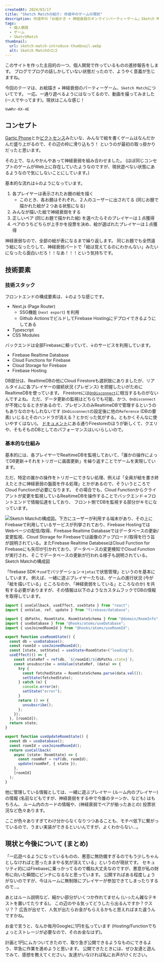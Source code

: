 ```yaml
---
createdAt: 2024/03/17
title: "Sketch Matchの紹介: 作成中のゲームの現状"
description: 作成中の「お絵かき + 神経衰弱のオンラインパーティーゲーム」Sketch Matchを紹介します。
tags: 
  - 個人開発
  - ゲーム
  - SketchMatch
thumbnail:
  url: sketch-match-introduce-thumbnail.webp
  alt: Sketch Matchのロゴ
---
```


このサイトを作った主目的の一つ、個人開発で作っているものの進捗報告をします。
ブログでブログの話しかしていない状態だったので、ようやく意義が生じますね。

今回のテーマは、お絵描き + 神経衰弱のパーティーゲーム、`Sketch Match`についてです。
一応、一通り遊べるようにはなってるので、動画を撮ってみました (一人でやってます)。現状はこんな感じ！

```youtube
VwWhr-KX-4E
```

## コンセプト

[Gartic Phone](https://garticphone.com/)とか[ピクトセンス](https://pictsense.com)みたいな、みんなで絵を書くゲームはなんだかんだ盛り上がるので、その辺の枠に滑り込もう！
というのが最初の取っ掛かりだったと思います。

その上で、なんやかんやあって神経衰弱を組み合わせました。
(ほぼ同じコンセプトのゲームがWeb上に存在していたようなのですが、現状遊べない状態にあるようなので気にしないことにしています。)

基本的な流れは↓のようになっています。

1. 各プレイヤーは表示されたお題の絵を描く
    * このとき、各お題はそれぞれ、２人のユーザーに出されてる (同じお題で描かれた絵が２つある状態になる)
2. みんなが描いた絵で神経衰弱をする
3. 正しいペア (同じお題で描かれた絵) を選べたらそのプレイヤーは１点獲得
4. ペアのうちどちらが上手かを投票を決め、絵が選ばれたプレイヤーは１点獲得

神経衰弱なので、全部の絵が表になるまで繰り返します。
同じお題でも全然違う絵になったりして、神経衰弱パートで「絵は覚えてるのにわかんない」みたいになったら面白いだろ！！なあ！！！という気持ちです。

## 技術要素

### 技術スタック

フロントエンドの構成要素は、↓のような感じです。

* Next.js (Page Router)
  * SSG機能 (`next export`) を利用
  * Github ActionsでビルドしてFirebase Hostingにデプロイできるようにしてある
* Typescript
* CSS Modules

バックエンドは全部Firebaseに頼っていて、↓のサービスを利用しています。

* Firebase Realtime Database
* Cloud Functions for Firebase
* Cloud Storage for Firebase
* Firebase Hosting

DB部分は、RealtimeDBの他にCloud Firestoreも選択肢にありましたが、リアルタイムに各プレイヤーの接続状況 (プレゼンス) を把握したいがためにRealtimeDBを使っています。
Firestoreには[`OnDisconnect`](https://firebase.google.com/docs/reference/js/v8/firebase.database.OnDisconnect)に相当するものがないんですよね。
ただ、データ更新の監視はどちらでも可能、かつ、`OnDisconnect`が不発になるときがあるので、プレゼンスのみRealtimeDBで管理するというのもありなのかもしれないです (`OnDisconnect`の設定後に他の`Reference` (DBの要素) いじるとそのハンドラが消える？とかだった気がする。ともかくそんなに使いやすくはない)。
[ドキュメント](https://firebase.google.com/docs/database/rtdb-vs-firestore?hl=ja)にある通りFirestoreのほうが新しくて、クエリや、そもそものDBとしてのパフォーマンスはいいらしいので。

### 基本的な仕組み

基本的には、各プレイヤーでRealtimeDBを監視しておいて、「誰かの操作によってDB更新→それをトリガーに画面更新」を繰り返すことでゲームを実現しています。

ただ、特定の誰かの操作をトリガーにできない処理、例えば「全員が絵を書き終えたときに神経衰弱の盤面を作る処理」とかがあるので、そういうところでCloud Functionが必要になります。
その場合でも、Cloud Functionからクライアントが変更を監視しているRealtimeDBを操作することでバックエンド→フロントエンドで情報伝達をしており、
フロント側でDBを監視する部分がキモになっています。

![Sketch Matchの構成図。下方にユーザーが利用する端末があり、その上にFirebaseで利用しているサービスが列挙されており、Firebase HostingではWebページの配信/取得、Firebase Realtime Databaseではデータベースの更新/変更監視、Cloud Storage for Firebaseでは画像のアップロード/取得を行う旨が説明されている。またFirebase Realtime DatabeseはCloud Function for Firebaseにも矢印が引かれており、データベースの変更検知でCloud Functionが実行され、そこでデータベースの更新が行われる様子も説明されている。](structure.png)
Sketch Matchの構成図

「firebase SDK→`zod`でバリデーション→`jotai`で状態管理」というのを基本にしています。
例えば、一緒に遊ぶプレイヤーたちは、ゲームの進行状況 (今が「絵を描いている」ところなのか、「神経衰弱をしている」ところなのか) を共有する必要がありますが、その情報は以下のようなカスタムフックでDBの情報を取得しています。

```typescript
import { useCallback, useEffect, useState } from "react";
import { onValue, ref, update } from "firebase/database";

import { dbPaths, RoomState, RoomStateSchema } from "@domain/RoomInfo";
import { useDatabase } from "@hooks/atoms/useDatabase";
import { useJoinedRoomId } from "@hooks/atoms/useRoomId";

export function useRoomState() {
  const db = useDatabase();
  const roomId = useJoinedRoomId();
  const [state, setState] = useState<RoomState>("loading");
  useEffect(() => {
    const stateRef = ref(db, `${roomId}/${dbPaths.state}`);
    const unsubscribe = onValue(stateRef, (data) => {
      try {
        const fetchedState = RoomStateSchema.parse(data.val());
        setState(fetchedState);
      } catch (e) {
        console.error(e);
        setState("error");
      }
      return () => {
        unsubscribe();
      };
    });
  }, [roomId]);
  return state;
}

export function useUpdateRoomState() {
  const db = useDatabase();
  const roomId = useJoinedRoomId();
  return useCallback(
    async (state: RoomState) => {
      const roomRef = ref(db, roomId);
      update(roomRef, { state });
    },
    [roomId]
  );
}
```

他に管理している情報としては、一緒に遊ぶプレイヤー (ルーム内のプレイヤー) の情報 (名前などもですが、神経衰弱をする中で今誰のターンか、なども) はもちろん、
ルーム内のカードの情報や、(神経衰弱でペアが揃ったあとの) 投票状況など色々あります。

ここが色々ありすぎてわけ分からなくなりつつあることも、モチベ低下に繋がっているので、うまい実装ができるといいんですが、よくわからない…。

## 現状と今後について (まとめ)

「一応遊べるようになっているものの、悪意に無防備すぎるのでもう少しちゃんとしなければと思ったままやる気が消えている」というのが現状です。
セキュリティ的にはFirebaseに乗っかってるので概ね大丈夫なのですが、悪意が私の財布に向いた瞬間にピンチになるなと思っています。
公開すればある程度しょうがないのですが、今はルームに無制限にプレイヤーが参加できてしまったりするので…。

あとはルール説明など、細かい部分がいくつか作れてません (いったん雑なテキストを置いてたりする)。
この辺のやる気ってどうしたら出るんですか？クスリ？？
広告が出せて、人気が出たらお金がもらえるかもと思えればまた違うんですかね。

お金で言うと、なんか毎月Googleに1円を払っています (Hosting/Functionでちょっとストレージが必要なので、そのお金なはず)。

計画と1円にムカついてきたので、取り急ぎ公開できるようなものにできるよう、早急に作業を進めようと思います。
公開できたときには、ぜひ友達と遊んでみて、感想を教えてください。友達がいなければ私にお声がけください。
